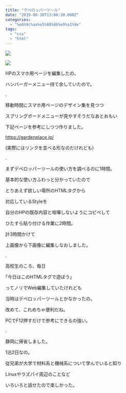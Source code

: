 ```yaml
---
title: "デベロッパーツール"
date: "2019-08-10T13:00:30.000Z"
categories: 
  - "%e6%9c%aa%e5%88%86%e9%a1%9e"
tags: 
  - "css"
  - "html"
---
```


![](images/screenshot_20190809-1233574440445139906815382.jpg)

![](images/screenshot_20190810-0313508061961733074993451.jpg)

HPのスマホ用ページを編集したの。

ハンバーガーメニュー持て余していたので。

.

移動時間にスマホ用ページのデザイン集を見つつ

スプリングボードメニューが見やすそうだなあとおもい

下記ページを参考にしつつ作りました。

https://gardenplace.jp/

(実際にはリンクを並べる形なのだけれども)

.

まずデベロッパーツールの使い方を調べるのに1時間。

基本的な使い方ふわっと分かっていたので

とりあえず欲しい場所のHTMLタグから

対応しているStyleを

自分のHPの既存内容と喧嘩しないようにコピペして

ひたすら貼り付ける作業に2時間。

計3時間かけて

上画像から下画像に編集しなおしました。

.

高校生のころ、毎日

｢今日はこのHTMLタグで遊ぼう｣

ってノリでWeb編集していたけれども

当時はデベロッパーツールとかなかったの。

改めて、これめちゃ便利だね。

PCでF12押すだけで参考にできるの強い。

.

静岡に帰省しました。

1泊2日なの。

従兄弟が大学で材料系と機械系について学んでいると知り

Linuxやラズパイ周辺のことなど

いろいろと話せたので楽しかった。

